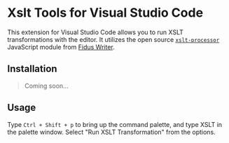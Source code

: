 # Xslt Tools for Visual Studio Code

This extension for Visual Studio Code allows you to run XSLT transformations with the editor. It utilizes the open source [`xslt-processor`](https://github.com/fiduswriter/xslt-processor) JavaScript module from [Fidus Writer](https://www.fiduswriter.org).

## Installation

> Coming soon...

## Usage

Type `Ctrl + Shift + p` to bring up the command palette, and type XSLT in the palette window. Select "Run XSLT Transformation" from the options.
